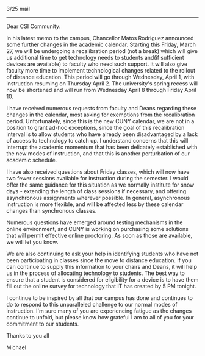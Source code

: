 3/25 mail

----


Dear CSI Community:

In his latest memo to the campus, Chancellor Matos Rodriguez announced some further changes in the academic calendar. Starting this Friday, March 27, we will be undergoing a recalibration period (not a break) which will give us additional time to get technology needs to students and(if sufficient devices are available) to faculty who need such support. It will also give faculty more time to implement technological changes related to the rollout of distance education. This period will go through Wednesday, April 1, with instruction resuming on Thursday April 2. The university's spring recess will now be shortened and will run from Wednesday April 8 through Friday April 10.

I have received numerous requests from faculty and Deans regarding these changes in the calendar, most asking for exemptions from the recalibration period. Unfortunately, since this is the new CUNY calendar, we are not in a position to grant ad-hoc exceptions, since the goal of this recalibration interval is to allow students who have already been disadvantaged by a lack of access to technology to catch up. I understand concerns that this will interrupt the academic momentum that has been delicately established with the new modes of instruction, and that this is another perturbation of our academic schedule.

I have also received questions about Friday classes, which will now have two fewer sessions available for instruction during the semester. I would offer the same guidance for this situation as we normally institute for snow days - extending the length of class sessions if necessary, and offering asynchronous assignments wherever possible. In general, asynchronous instruction is more flexible, and will be affected less by these calendar changes than synchronous classes.

Numerous questions have emerged around testing mechanisms in the online environment, and CUNY is working on purchasing some solutions that will permit effective online proctoring. As soon as those are available, we will let you know.

We are also continuing to ask your help in identifying students who have not been participating in classes since the move to distance education. If you can continue to supply this information to your chairs and Deans, it will help us in the process of allocating technology to students. The best way to ensure that a student is considered for eligibility for a device is to have them fill out the online survey​ for technology that IT has created by 5 PM tonight.

I continue to be inspired by all that our campus has done and continues to do to respond to this unparalleled challenge to our normal modes of instruction. I'm sure many of you are experiencing fatigue as the changes continue to unfold, but please know how grateful I am to all of you for your commitment to our students.

Thanks to you all

Michael
